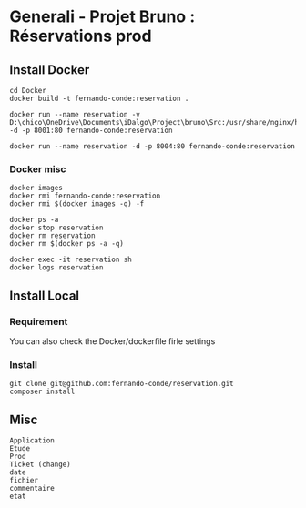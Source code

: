 # Generali - Projet Bruno : Réservations prod

## Install Docker

    cd Docker
    docker build -t fernando-conde:reservation .
    
    docker run --name reservation -v 
    D:\chico\OneDrive\Documents\iDalgo\Project\bruno\Src:/usr/share/nginx/html:ro -d -p 8001:80 fernando-conde:reservation

    docker run --name reservation -d -p 8004:80 fernando-conde:reservation

### Docker misc

    docker images
    docker rmi fernando-conde:reservation
    docker rmi $(docker images -q) -f
    
    docker ps -a
    docker stop reservation
    docker rm reservation
    docker rm $(docker ps -a -q)
    
    docker exec -it reservation sh
    docker logs reservation

## Install Local

### Requirement

You can also check the Docker/dockerfile firle settings

### Install

    git clone git@github.com:fernando-conde/reservation.git
    composer install

## Misc

    Application
    Etude
    Prod
    Ticket (change)
    date
    fichier
    commentaire
    etat
